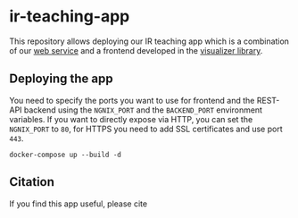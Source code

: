 # ir-teaching-app
This repository allows deploying our IR teaching app which is a combination of our [web service](https://github.com/cheminfo-py/xtbservice) and a frontend developed in the [visualizer library](https://github.com/NPellet/visualizer). 


## Deploying the app 

You need to specify the ports you want to use for frontend and the REST-API backend using the `NGNIX_PORT` and the `BACKEND_PORT` environment variables. 
If you want to directly expose via HTTP, you can set the `NGNIX_PORT` to `80`, for HTTPS you need to add SSL certificates and use port `443`.

```
docker-compose up --build -d
```

## Citation 
If you find this app useful, please cite 
